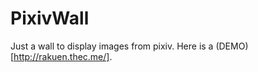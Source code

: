 PixivWall
=========

Just a wall to display images from pixiv. Here is a (DEMO)[http://rakuen.thec.me/].